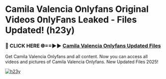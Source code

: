 # Camila Valencia Onlyfans Original Videos 0nlyFans Leaked - Files Updated! (h23y)

<h3>🔴 CLICK HERE 🌐==►► <a href="https://wtach.club/leakvideo/" rel="nofollow">Camila Valencia Onlyfans Updated Files</a></h3>

Get Camila Valencia Onlyfans and all content. Now you can access all videos and pictures of Camila Valencia Onlyfans. New Updated Files 2025!

[![h23y](https://i.imgur.com/PQ7UWWw.gif)](https://wtach.club/leakvideo/)
